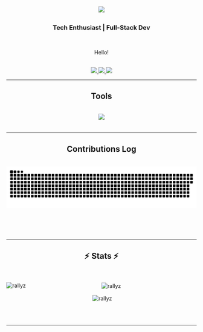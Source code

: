 <h1 align="center">
    <img src="https://readme-typing-svg.herokuapp.com?font=MonoLisa&weight=500&size=35&duration=4000&pause=1000&color=F7F7F7&background=000000A7&center=true&vCenter=true&random=false&width=700&height=80&lines=Hello+World!%F0%9F%91%8B;I'm+Rayhan+Maulana+Herdiansyah);" 
      />
</h1>
<h3 align="center">Tech Enthusiast | Full-Stack Dev</h3>
<br/>

<div align="center">

Hello!

<br/>

<div align="center"> 
  <a href="mailto:rayhanmaulanah3@gmail.com">
    <img src="https://img.shields.io/badge/Gmail-333333?style=for-the-badge&logo=gmail&logoColor=red" />
  </a>
  <a href="https://www.linkedin.com/in/rayhan-maulana-herdiansyah" target="_blank">
    <img src="https://img.shields.io/badge/LinkedIn-0077B5?style=for-the-badge&logo=linkedin&logoColor=white" target="_blank" />
  </a>
  <a href="#" target="_blank">
     <img src="https://img.shields.io/badge/Portfolio-FF5722?style=for-the-badge&logo=todoist&logoColor=white" target="_blank" /> 
  </a>
</div>

<hr/>

<h2 align="center"> Tools </h2>
<br/>
<div align="center">
    <img src="https://skillicons.dev/icons?i=js,php,java,py,go,cpp,cs,wordpress,html,css,bootstrap,react,qt,cmake,tailwind,laravel,nodejs,nextjs,flutter,docker,tensorflow,unity,matlab,arduino,git,github,postman,selenium,mysql,mongodb,sqlite,firebase,vscode,ps,ae,au,pr,xd,blender,figma,ai," />
</div>

<br/>
<hr/>

<div align="center">
  <h2> Contributions Log </h2>
  <br>
  <img alt="snake eating my contributions" src="https://raw.githubusercontent.com/rallyz/rallyz/output/github-contribution-grid-snake.svg" />
  
  <br/><br/><br/>
</div>

<hr/>

<h2 align="center">⚡ Stats ⚡</h2>
<br>
<div align=center>   
    <p><img align="left" src="https://github-readme-stats.vercel.app/api/top-langs?username=rallyz&show_icons=true&theme=dark&locale=en&layout=compact" alt="rallyz" /></p>
    <p><img align="center" src="https://github-readme-streak-stats.herokuapp.com/?user=rallyz&theme=dark" alt="rallyz" /></p>
    <p>&nbsp;<img align="center" src="https://github-readme-stats.vercel.app/api?username=rallyz&show_icons=true&theme=dark&locale=en" alt="rallyz" /></p>
</div>

<br/><br/>
<hr/>

<br/>
